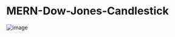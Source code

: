 # MERN-Dow-Jones-Candlestick

![image](https://user-images.githubusercontent.com/3704506/123851518-cbfa2200-d90a-11eb-8b68-3b7532f84ceb.png)
